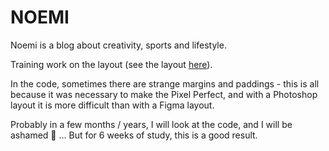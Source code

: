 # NOEMI 
Noemi is a blog about creativity, sports and lifestyle.

Training work on the layout (see the layout [here](https://github.com/netology-code/html-2-diploma/blob/master/sources/NOEMI_Modern_ru.jpg)).


In the code, sometimes there are strange margins and paddings - this is all because it was necessary to make the Pixel Perfect, and with a Photoshop layout it is more difficult than with a Figma layout.


Probably in a few months / years, I will look at the code, and I will be ashamed 🤦 ... But for 6 weeks of study, this is a good result.
